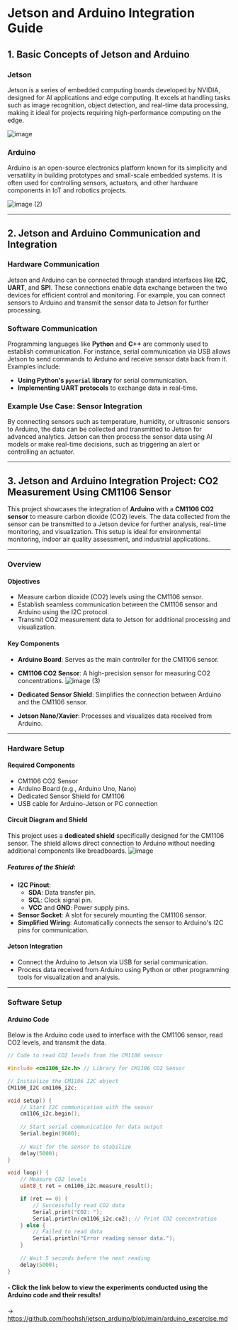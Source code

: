 # Jetson and Arduino Integration Guide

## 1. Basic Concepts of Jetson and Arduino

### Jetson
Jetson is a series of embedded computing boards developed by NVIDIA, designed for AI applications and edge computing. It excels at handling tasks such as image recognition, object detection, and real-time data processing, making it ideal for projects requiring high-performance computing on the edge.

![image](https://github.com/user-attachments/assets/a7562f05-86cc-48e6-ad5f-32cac0e9fef2)


### Arduino
Arduino is an open-source electronics platform known for its simplicity and versatility in building prototypes and small-scale embedded systems. It is often used for controlling sensors, actuators, and other hardware components in IoT and robotics projects.

![image (2)](https://github.com/user-attachments/assets/54ff0e09-7142-4805-9c8b-9362f33be644)



---

## 2. Jetson and Arduino Communication and Integration

### Hardware Communication
Jetson and Arduino can be connected through standard interfaces like **I2C**, **UART**, and **SPI**. These connections enable data exchange between the two devices for efficient control and monitoring. For example, you can connect sensors to Arduino and transmit the sensor data to Jetson for further processing.

### Software Communication
Programming languages like **Python** and **C++** are commonly used to establish communication. For instance, serial communication via USB allows Jetson to send commands to Arduino and receive sensor data back from it. Examples include:

- **Using Python's `pyserial` library** for serial communication.
- **Implementing UART protocols** to exchange data in real-time.

### Example Use Case: Sensor Integration
By connecting sensors such as temperature, humidity, or ultrasonic sensors to Arduino, the data can be collected and transmitted to Jetson for advanced analytics. Jetson can then process the sensor data using AI models or make real-time decisions, such as triggering an alert or controlling an actuator.

---

## 3. Jetson and Arduino Integration Project: CO2 Measurement Using CM1106 Sensor

This project showcases the integration of **Arduino** with a **CM1106 CO2 sensor** to measure carbon dioxide (CO2) levels. The data collected from the sensor can be transmitted to a Jetson device for further analysis, real-time monitoring, and visualization. This setup is ideal for environmental monitoring, indoor air quality assessment, and industrial applications.

---

### **Overview**

#### Objectives
- Measure carbon dioxide (CO2) levels using the CM1106 sensor.
- Establish seamless communication between the CM1106 sensor and Arduino using the I2C protocol.
- Transmit CO2 measurement data to Jetson for additional processing and visualization.

#### Key Components
- **Arduino Board**: Serves as the main controller for the CM1106 sensor.
- **CM1106 CO2 Sensor**: A high-precision sensor for measuring CO2 concentrations.
  ![image (3)](https://github.com/user-attachments/assets/f890fe9d-1db6-4d19-a103-51cd7146e191)

- **Dedicated Sensor Shield**: Simplifies the connection between Arduino and the CM1106 sensor.
- **Jetson Nano/Xavier**: Processes and visualizes data received from Arduino.

---

### **Hardware Setup**

#### Required Components
- CM1106 CO2 Sensor
- Arduino Board (e.g., Arduino Uno, Nano)
- Dedicated Sensor Shield for CM1106
- USB cable for Arduino-Jetson or PC connection

#### Circuit Diagram and Shield
This project uses a **dedicated shield** specifically designed for the CM1106 sensor. The shield allows direct connection to Arduino without needing additional components like breadboards.
![image](https://github.com/user-attachments/assets/2a1d080e-17e4-4ba6-8808-4f91db03c72b)


##### Features of the Shield:
- **I2C Pinout**:
  - **SDA**: Data transfer pin.
  - **SCL**: Clock signal pin.
  - **VCC** and **GND**: Power supply pins.
- **Sensor Socket**: A slot for securely mounting the CM1106 sensor.
- **Simplified Wiring**: Automatically connects the sensor to Arduino's I2C pins for communication.

#### Jetson Integration
- Connect the Arduino to Jetson via USB for serial communication.
- Process data received from Arduino using Python or other programming tools for visualization and analysis.

---

### **Software Setup**

#### Arduino Code
Below is the Arduino code used to interface with the CM1106 sensor, read CO2 levels, and transmit the data.

```cpp
// Code to read CO2 levels from the CM1106 sensor

#include <cm1106_i2c.h> // Library for CM1106 CO2 Sensor

// Initialize the CM1106 I2C object
CM1106_I2C cm1106_i2c;

void setup() {
    // Start I2C communication with the sensor
    cm1106_i2c.begin();
    
    // Start serial communication for data output
    Serial.begin(9600);
    
    // Wait for the sensor to stabilize
    delay(5000);
}

void loop() {
    // Measure CO2 levels
    uint8_t ret = cm1106_i2c.measure_result();

    if (ret == 0) {
        // Successfully read CO2 data
        Serial.print("CO2: ");
        Serial.println(cm1106_i2c.co2); // Print CO2 concentration
    } else {
        // Failed to read data
        Serial.println("Error reading sensor data.");
    }
    
    // Wait 5 seconds before the next reading
    delay(5000);
}
```

#### - Click the link below to view the experiments conducted using the Arduino code and their results!
-> https://github.com/hoohsh/jetson_arduino/blob/main/arduino_excercise.md

